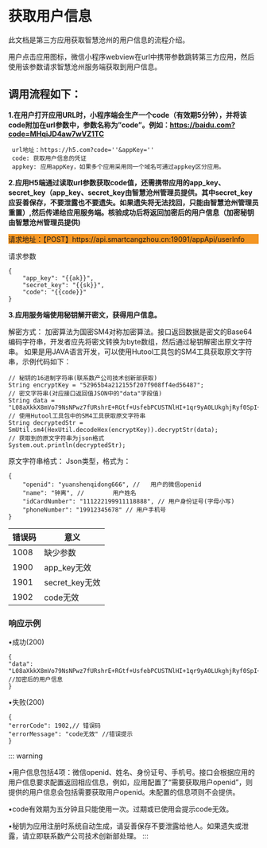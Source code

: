 # 获取用户信息

此文档是第三方应用获取智慧沧州的用户信息的流程介绍。

用户点击应用图标，微信小程序webview在url中携带参数跳转第三方应用，然后使用该参数请求智慧沧州服务端获取到用户信息。

## 调用流程如下：

**1.在用户打开应用URL时，小程序端会生产一个code（有效期5分钟），并将该code附加在url参数中，参数名称为”code”。例如：https://baidu.com?code=MHqiJD4aw7wVZ1TC** 

```
 url地址：https://h5.com?code=''&appKey=''
 code: 获取用户信息的凭证
 appkey: 应用appKey，如果多个应用采用同一个域名可通过appkey区分应用。
```

**2.应用H5端通过读取url参数获取code值，还需携带应用的app_key、secret_key（app_key、secret_key由智慧沧州管理员提供。其中secret_key应妥善保存，不要泄露也不要遗失。如果遗失将无法找回，只能由智慧沧州管理员重置）,然后传递给应用服务端。核验成功后将返回加密后的用户信息（加密秘钥由智慧沧州管理员提供)**
<script setup>
</script>
<Auth tip="请求地址">
<div style="background-color: #f49623">
请求地址：【POST】https://api.smartcangzhou.cn:19091/appApi/userInfo
</div>

</Auth>


请求参数

```
{
	"app_key": "{{ak}}",
	"secret_key": "{{sk}}",
	"code": "{{code}}"
}
```

**3.应用服务端使用秘钥解开密文，获得用户信息。**

解密方式： 加密算法为国密SM4对称加密算法。接口返回数据是密文的Base64编码字符串，开发者应先将密文转换为byte数组，然后通过秘钥解密出原文字符串。 如果是用JAVA语言开发，可以使用Hutool工具包的SM4工具获取原文字符串，示例代码如下：

```
// 秘钥的16进制字符串(联系数产公司技术创新部获取)
String encryptKey = "52965b4a212155f207f908ff4ed56487";
// 密文字符串(对应接口返回值JSON中的"data"字段值)
String data = "L08aXkkX8mVo79NsNPwz7fURshrE+RGtf+UsfebPCUSTNlHI+1qr9yA0LUkghjRyf0SpI+e0y6tbKGezV6QywOoNYzl8+zcNWEACQFAfU3CkLnOyfc5wxGTJWw4GWFiUcXeCR0zn6eFla4xRzXdDoA==";
// 使用Hutool工具包中的SM4工具获取原文字符串
String decryptedStr = SmUtil.sm4(HexUtil.decodeHex(encryptKey)).decryptStr(data);
// 获取到的原文字符串为json格式
System.out.println(decryptedStr);
```

原文字符串格式： Json类型，格式为：

```
{
    "openid": "yuanshenqidong666", // 	用户的微信openid	
    "name": "钟离", // 		用户姓名	
    "idCardNumber": "111222199911118888", // 用户身份证号(字母小写)
    "phoneNumber": "19912345678" // 用户手机号
}
```

| 错误码  | 意义           |
| ---- | ------------ |
| 1008 | 缺少参数         |
| 1900 | app_key无效    |
| 1901 | secret_key无效 |
| 1902 | code无效       |

### 响应示例

•成功(200)

```
{
"data": "L08aXkkX8mVo79NsNPwz7fURshrE+RGtf+UsfebPCUSTNlHI+1qr9yA0LUkghjRyf0SpI+e0y6tbKGezV6QywOoNYzl8+zcNWEACQFAfU3CkLnOyfc5wxGTJWw4GWFiUcXeCR0zn6eFla4xRzXdDoA==" //加密后的用户信息
}
```

•失败(200)

```
{
"errorCode": 1902,// 错误码
"errorMessage": "code无效" //错误提示
}
```
::: warning

•用户信息包括4项：微信openid、姓名、身份证号、手机号。接口会根据应用的用户信息要求配置返回相应信息，例如，应用配置了“需要获取用户openid”，则提供的用户信息会包括需要获取用户openid。未配置的信息项则不会提供。

•code有效期为五分钟且只能使用一次。过期或已使用会提示code无效。

•秘钥为应用注册时系统自动生成，请妥善保存不要泄露给他人。如果遗失或泄露，请立即联系数产公司技术创新部处理。
:::

